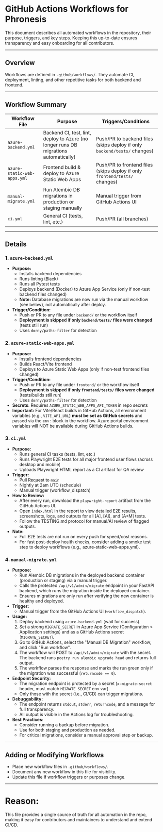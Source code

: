 # GitHub Actions Workflows for Phronesis

This document describes all automated workflows in the repository, their purpose, triggers, and key steps. Keeping this up-to-date ensures transparency and easy onboarding for all contributors.

---

## Overview

Workflows are defined in `.github/workflows/`. They automate CI, deployment, linting, and other repetitive tasks for both backend and frontend.

---

## Workflow Summary

| Workflow File                      | Purpose                                 | Triggers/Conditions                 |
|------------------------------------|-----------------------------------------|--------------------------|
| `azure-backend.yml`                | Backend CI, test, lint, deploy to Azure (no longer runs DB migrations automatically) | Push/PR to backend files (skips deploy if only `backend/tests/` changes) |
| `azure-static-web-apps.yml`        | Frontend build & deploy to Azure Static Web Apps | Push/PR to frontend files (skips deploy if only `frontend/tests/` changes) |
| `manual-migrate.yml`               | Run Alembic DB migrations in production or staging manually | Manual trigger from GitHub Actions UI |
| `ci.yml`                           | General CI (tests, lint, etc.)          | Push/PR (all branches)   |

---

## Details

### 1. `azure-backend.yml`
- **Purpose:**
  - Installs backend dependencies
  - Runs linting (Black)
  - Runs all Pytest tests
  - Deploys backend (Docker) to Azure App Service (only if non-test backend files changed)
  - **Note:** Database migrations are now run via the manual workflow (see below), not automatically after deploy.
- **Trigger/Condition:**
  - Push or PR to any file under `backend/` or the workflow itself
  - **Deployment is skipped if only `backend/tests/` files were changed** (tests still run)
  - Uses `dorny/paths-filter` for detection

### 2. `azure-static-web-apps.yml`
- **Purpose:**
  - Installs frontend dependencies
  - Builds React/Vite frontend
  - Deploys to Azure Static Web Apps (only if non-test frontend files changed)
- **Trigger/Condition:**
  - Push or PR to any file under `frontend/` or the workflow itself
  - **Deployment is skipped if only `frontend/tests/` files were changed** (tests/builds still run)
  - Uses `dorny/paths-filter` for detection
- **Secrets:** Requires `AZURE_STATIC_WEB_APPS_API_TOKEN` in repo secrets
- **Important:** For Vite/React builds in GitHub Actions, all environment variables (e.g., `VITE_API_URL`) **must be set as GitHub secrets** and passed via the `env:` block in the workflow. Azure portal environment variables will NOT be available during GitHub Actions builds.
### 3. `ci.yml`
- **Purpose:**
  - Runs general CI tasks (tests, lint, etc.)
  - Runs Playwright E2E tests for all major frontend user flows (across desktop and mobile)
  - Uploads Playwright HTML report as a CI artifact for QA review
- **Trigger:**
  - Pull Request to `main`
  - Nightly at 2am UTC (schedule)
  - Manual trigger (workflow_dispatch)
- **How to Review:**
  - After every run, download the `playwright-report` artifact from the GitHub Actions UI.
  - Open `index.html` in the report to view detailed E2E results, screenshots, logs, and outputs for all [A], [AI], and [A+M] tests.
  - Follow the TESTING.md protocol for manual/AI review of flagged outputs.
- **Note:**
  - Full E2E tests are not run on every push for speed/cost reasons.
  - For fast post-deploy health checks, consider adding a smoke test step to deploy workflows (e.g., azure-static-web-apps.yml).

### 4. `manual-migrate.yml`
- **Purpose:**
  - Run Alembic DB migrations in the deployed backend container (production or staging) via a manual trigger.
  - Calls the protected `/api/v1/admin/migrate` endpoint in your FastAPI backend, which runs the migration inside the deployed container.
  - Ensures migrations are only run after verifying the new container is healthy and deployed.
- **Trigger:**
  - Manual trigger from the GitHub Actions UI (`workflow_dispatch`).
- **Usage:**
  1. Deploy backend using `azure-backend.yml` (wait for success).
  2. Set a strong `MIGRATE_SECRET` in Azure App Service (Configuration > Application settings) and as a GitHub Actions secret (`MIGRATE_SECRET`).
  3. Go to GitHub Actions, select the "Manual DB Migration" workflow, and click "Run workflow".
  4. The workflow will POST to `/api/v1/admin/migrate` with the secret. The backend runs `poetry run alembic upgrade head` and returns full output.
  5. The workflow parses the response and marks the run green only if the migration was successful (`returncode == 0`).
- **Endpoint Security:**
  - The migration endpoint is protected by a secret (`x-migrate-secret` header, must match `MIGRATE_SECRET` env var).
  - Only those with the secret (i.e., CI/CD) can trigger migrations.
- **Debuggability:**
  - The endpoint returns `stdout`, `stderr`, `returncode`, and a message for full transparency.
  - All output is visible in the Actions log for troubleshooting.
- **Best Practices:**
  - Consider running a backup before migration.
  - Use for both staging and production as needed.
  - For critical migrations, consider a manual approval step or backup.

---

## Adding or Modifying Workflows
- Place new workflow files in `.github/workflows/`.
- Document any new workflow in this file for visibility.
- Update this file if workflow triggers or purposes change.

---

# Reason:
This file provides a single source of truth for all automation in the repo, making it easy for contributors and maintainers to understand and extend CI/CD.
